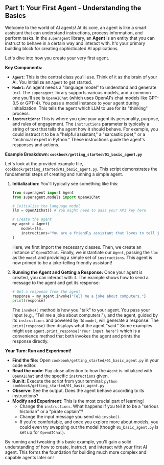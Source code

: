 ## Part 1: Your First Agent - Understanding the Basics

Welcome to the world of AI agents! At its core, an agent is like a smart assistant that can understand instructions, process information, and perform tasks. In the `superagent` library, an **Agent** is an entity that you can instruct to behave in a certain way and interact with. It's your primary building block for creating sophisticated AI applications.

Let's dive into how you create your very first agent.

**Key Components:**

*   **`Agent`:** This is the central class you'll use. Think of it as the brain of your AI. You initialize an `Agent` to get started.
*   **`Model`:** An agent needs a "language model" to understand and generate text. The `superagent` library supports various models, and a common one you'll see is `OpenAIChat` (which uses OpenAI's chat models like GPT-3.5 or GPT-4). You pass a model instance to your agent during initialization. This tells the agent which LLM to use for its "thinking" process.
*   **`instructions`:** This is where you give your agent its personality, purpose, and rules of engagement. The `instructions` parameter is typically a string of text that tells the agent how it should behave. For example, you could instruct it to be a "helpful assistant," a "sarcastic poet," or a "technical expert in Python." These instructions guide the agent's responses and actions.

**Example Breakdown: `cookbook/getting_started/01_basic_agent.py`**

Let's look at the provided example file, `cookbook/getting_started/01_basic_agent.py`. This script demonstrates the fundamental steps of creating and running a simple agent.

1.  **Initialization:**
    You'll typically see something like this:
    ```python
    from superagent import Agent
    from superagent.models import OpenAIChat

    # Initialize the language model
    llm = OpenAIChat() # You might need to pass your API key here

    # Create the agent
    my_agent = Agent(
        model=llm,
        instructions="You are a friendly assistant that loves to tell jokes."
    )
    ```
    Here, we first import the necessary classes. Then, we create an instance of `OpenAIChat`. Finally, we instantiate our `Agent`, passing the `llm` as the `model` and providing a simple set of `instructions`. This agent is now primed to be a joke-telling friendly assistant!

2.  **Running the Agent and Getting a Response:**
    Once your agent is created, you can interact with it. The example shows how to send a message to the agent and get its response:
    ```python
    # Get a response from the agent
    response = my_agent.invoke("Tell me a joke about computers.")
    print(response)
    ```
    The `invoke()` method is how you "talk" to your agent. You pass your input (e.g., "Tell me a joke about computers."), and the agent, guided by its `instructions` and powered by its `model`, will generate a response. The `print(response)` then displays what the agent "said." Some examples might use `agent.print_response("Your input here")` which is a convenience method that both invokes the agent and prints the response directly.

**Your Turn: Run and Experiment!**

*   **Find the file:** Open `cookbook/getting_started/01_basic_agent.py` in your code editor.
*   **Read the code:** Pay close attention to how the `Agent` is initialized with `OpenAIChat` and the specific `instructions` given.
*   **Run it:** Execute the script from your terminal: `python cookbook/getting_started/01_basic_agent.py`
*   **Observe:** See the output. Does the agent behave according to its instructions?
*   **Modify and Experiment:** This is the most crucial part of learning!
    *   Change the `instructions`. What happens if you tell it to be a "serious historian" or a "pirate captain"?
    *   Change the input message you send via `invoke()`.
    *   If you're comfortable, and once you explore more about models, you could even try swapping out the model (though `01_basic_agent.py` is set up for `OpenAIChat`).

By running and tweaking this basic example, you'll gain a solid understanding of how to create, instruct, and interact with your first AI agent. This forms the foundation for building much more complex and capable agents later on!
